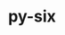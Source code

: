 ---
title: "py-six"
layout: cache
categories: [package, develop]
meta: {"versions": ["1.16.0"], "compilers": ["gcc@=11.1.0", "gcc@=11.3.0", "gcc@=7.3.1", "gcc@=7.5.0"], "oss": ["amzn2", "ubuntu18.04", "ubuntu20.04", "ubuntu22.04"], "platforms": ["linux"], "targets": ["ivybridge", "ppc64le", "x86_64", "x86_64_v3", "x86_64_v4"], "stacks": ["data-vis-sdk", "e4s", "e4s-power", "ml-linux-x86_64-cpu", "ml-linux-x86_64-cuda", "ml-linux-x86_64-rocm", "radiuss"], "num_specs": 129, "num_specs_by_stack": {"radiuss": 91, "e4s-power": 5, "data-vis-sdk": 6, "e4s": 4, "ml-linux-x86_64-cpu": 5, "ml-linux-x86_64-rocm": 5, "ml-linux-x86_64-cuda": 5}}
spec_details: [{"hash": "xs52jsibw7zlycbxjd22efg3gixm5ld5", "compiler": "gcc@=7.3.1", "versions": ["1.16.0"], "os": "amzn2", "platform": "linux", "target": "ivybridge", "variants": ["build_system=python_pip"], "stacks": [], "size": "-", "tarball": "https://binaries.spack.io/develop/build_cache/linux-amzn2-ivybridge/gcc-7.3.1/py-six-1.16.0/linux-amzn2-ivybridge-gcc-7.3.1-py-six-1.16.0-xs52jsibw7zlycbxjd22efg3gixm5ld5.spack"}, {"hash": "vrku4uyucb4cm6s5hanvfj4xqtehiexn", "compiler": "gcc@=7.3.1", "versions": ["1.16.0"], "os": "amzn2", "platform": "linux", "target": "ivybridge", "variants": ["build_system=python_pip"], "stacks": [], "size": "-", "tarball": "https://binaries.spack.io/develop/build_cache/linux-amzn2-ivybridge/gcc-7.3.1/py-six-1.16.0/linux-amzn2-ivybridge-gcc-7.3.1-py-six-1.16.0-vrku4uyucb4cm6s5hanvfj4xqtehiexn.spack"}, {"hash": "4yf3ir6w7fqbzixi2u4ps2xpc63apcuq", "compiler": "gcc@=7.3.1", "versions": ["1.16.0"], "os": "amzn2", "platform": "linux", "target": "ivybridge", "variants": ["build_system=python_pip"], "stacks": [], "size": "-", "tarball": "https://binaries.spack.io/develop/build_cache/linux-amzn2-ivybridge/gcc-7.3.1/py-six-1.16.0/linux-amzn2-ivybridge-gcc-7.3.1-py-six-1.16.0-4yf3ir6w7fqbzixi2u4ps2xpc63apcuq.spack"}, {"hash": "ofxpyjjndbw4g5seeslaipncf4wbmc7m", "compiler": "gcc@=7.3.1", "versions": ["1.16.0"], "os": "amzn2", "platform": "linux", "target": "ivybridge", "variants": ["build_system=python_pip"], "stacks": [], "size": "-", "tarball": "https://binaries.spack.io/develop/build_cache/linux-amzn2-ivybridge/gcc-7.3.1/py-six-1.16.0/linux-amzn2-ivybridge-gcc-7.3.1-py-six-1.16.0-ofxpyjjndbw4g5seeslaipncf4wbmc7m.spack"}, {"hash": "mjgwmcyjhe6fqszqtbuayuocmauy4hpg", "compiler": "gcc@=7.3.1", "versions": ["1.16.0"], "os": "amzn2", "platform": "linux", "target": "ivybridge", "variants": ["build_system=python_pip"], "stacks": [], "size": "-", "tarball": "https://binaries.spack.io/develop/build_cache/linux-amzn2-ivybridge/gcc-7.3.1/py-six-1.16.0/linux-amzn2-ivybridge-gcc-7.3.1-py-six-1.16.0-mjgwmcyjhe6fqszqtbuayuocmauy4hpg.spack"}, {"hash": "b7yu6bjhxqmsdavori5alad7y7u7zdnf", "compiler": "gcc@=7.3.1", "versions": ["1.16.0"], "os": "amzn2", "platform": "linux", "target": "ivybridge", "variants": ["build_system=python_pip"], "stacks": [], "size": "-", "tarball": "https://binaries.spack.io/develop/build_cache/linux-amzn2-ivybridge/gcc-7.3.1/py-six-1.16.0/linux-amzn2-ivybridge-gcc-7.3.1-py-six-1.16.0-b7yu6bjhxqmsdavori5alad7y7u7zdnf.spack"}, {"hash": "f23yqjznf5z4h5ll5b3bnowmljnmt5po", "compiler": "gcc@=7.3.1", "versions": ["1.16.0"], "os": "amzn2", "platform": "linux", "target": "ivybridge", "variants": ["build_system=python_pip"], "stacks": [], "size": "-", "tarball": "https://binaries.spack.io/develop/build_cache/linux-amzn2-ivybridge/gcc-7.3.1/py-six-1.16.0/linux-amzn2-ivybridge-gcc-7.3.1-py-six-1.16.0-f23yqjznf5z4h5ll5b3bnowmljnmt5po.spack"}, {"hash": "edpio6qijunwoe6mrsmtlnagjd3jug64", "compiler": "gcc@=7.3.1", "versions": ["1.16.0"], "os": "amzn2", "platform": "linux", "target": "x86_64_v3", "variants": ["build_system=python_pip"], "stacks": [], "size": "-", "tarball": "https://binaries.spack.io/develop/build_cache/linux-amzn2-x86_64_v3/gcc-7.3.1/py-six-1.16.0/linux-amzn2-x86_64_v3-gcc-7.3.1-py-six-1.16.0-edpio6qijunwoe6mrsmtlnagjd3jug64.spack"}, {"hash": "anszjyrbequhvqflra6xefclx5vxa4qw", "compiler": "gcc@=7.3.1", "versions": ["1.16.0"], "os": "amzn2", "platform": "linux", "target": "x86_64_v3", "variants": [], "stacks": [], "size": "-", "tarball": "https://binaries.spack.io/develop/build_cache/linux-amzn2-x86_64_v3/gcc-7.3.1/py-six-1.16.0/linux-amzn2-x86_64_v3-gcc-7.3.1-py-six-1.16.0-anszjyrbequhvqflra6xefclx5vxa4qw.spack"}, {"hash": "2lhncwqgzbc2yzugruedpxjy6esskldx", "compiler": "gcc@=7.3.1", "versions": ["1.16.0"], "os": "amzn2", "platform": "linux", "target": "x86_64_v3", "variants": ["build_system=python_pip"], "stacks": [], "size": "-", "tarball": "https://binaries.spack.io/develop/build_cache/linux-amzn2-x86_64_v3/gcc-7.3.1/py-six-1.16.0/linux-amzn2-x86_64_v3-gcc-7.3.1-py-six-1.16.0-2lhncwqgzbc2yzugruedpxjy6esskldx.spack"}, {"hash": "jkf36bgspumvx7f4hp64yyvqt2kcf3v2", "compiler": "gcc@=7.3.1", "versions": ["1.16.0"], "os": "amzn2", "platform": "linux", "target": "x86_64_v3", "variants": [], "stacks": [], "size": "-", "tarball": "https://binaries.spack.io/develop/build_cache/linux-amzn2-x86_64_v3/gcc-7.3.1/py-six-1.16.0/linux-amzn2-x86_64_v3-gcc-7.3.1-py-six-1.16.0-jkf36bgspumvx7f4hp64yyvqt2kcf3v2.spack"}, {"hash": "e3bkvlzt3wq2rxlbinpniyzxfogng4px", "compiler": "gcc@=7.3.1", "versions": ["1.16.0"], "os": "amzn2", "platform": "linux", "target": "x86_64_v3", "variants": ["build_system=python_pip"], "stacks": [], "size": "-", "tarball": "https://binaries.spack.io/develop/build_cache/linux-amzn2-x86_64_v3/gcc-7.3.1/py-six-1.16.0/linux-amzn2-x86_64_v3-gcc-7.3.1-py-six-1.16.0-e3bkvlzt3wq2rxlbinpniyzxfogng4px.spack"}, {"hash": "yw4vukbo6bgnol54xa6bdt4avkfybg2v", "compiler": "gcc@=7.3.1", "versions": ["1.16.0"], "os": "amzn2", "platform": "linux", "target": "x86_64_v3", "variants": [], "stacks": [], "size": "-", "tarball": "https://binaries.spack.io/develop/build_cache/linux-amzn2-x86_64_v3/gcc-7.3.1/py-six-1.16.0/linux-amzn2-x86_64_v3-gcc-7.3.1-py-six-1.16.0-yw4vukbo6bgnol54xa6bdt4avkfybg2v.spack"}, {"hash": "4bxfkcosrt6u2lej62rpcabmzylzsspg", "compiler": "gcc@=7.3.1", "versions": ["1.16.0"], "os": "amzn2", "platform": "linux", "target": "x86_64_v3", "variants": ["build_system=python_pip"], "stacks": [], "size": "-", "tarball": "https://binaries.spack.io/develop/build_cache/linux-amzn2-x86_64_v3/gcc-7.3.1/py-six-1.16.0/linux-amzn2-x86_64_v3-gcc-7.3.1-py-six-1.16.0-4bxfkcosrt6u2lej62rpcabmzylzsspg.spack"}, {"hash": "op46jdon4yw2wfp5nfkjumhkwbk4dql3", "compiler": "gcc@=7.3.1", "versions": ["1.16.0"], "os": "amzn2", "platform": "linux", "target": "x86_64_v3", "variants": [], "stacks": [], "size": "-", "tarball": "https://binaries.spack.io/develop/build_cache/linux-amzn2-x86_64_v3/gcc-7.3.1/py-six-1.16.0/linux-amzn2-x86_64_v3-gcc-7.3.1-py-six-1.16.0-op46jdon4yw2wfp5nfkjumhkwbk4dql3.spack"}, {"hash": "oplanofa5qnodq4qd3kuqeptd5tuqoju", "compiler": "gcc@=7.3.1", "versions": ["1.16.0"], "os": "amzn2", "platform": "linux", "target": "x86_64_v3", "variants": ["build_system=python_pip"], "stacks": [], "size": "-", "tarball": "https://binaries.spack.io/develop/build_cache/linux-amzn2-x86_64_v3/gcc-7.3.1/py-six-1.16.0/linux-amzn2-x86_64_v3-gcc-7.3.1-py-six-1.16.0-oplanofa5qnodq4qd3kuqeptd5tuqoju.spack"}, {"hash": "apiq332csibwq2ruhvkidk74467wrqdz", "compiler": "gcc@=7.3.1", "versions": ["1.16.0"], "os": "amzn2", "platform": "linux", "target": "x86_64_v3", "variants": ["build_system=python_pip"], "stacks": [], "size": "-", "tarball": "https://binaries.spack.io/develop/build_cache/linux-amzn2-x86_64_v3/gcc-7.3.1/py-six-1.16.0/linux-amzn2-x86_64_v3-gcc-7.3.1-py-six-1.16.0-apiq332csibwq2ruhvkidk74467wrqdz.spack"}, {"hash": "omwk3klkent3fj2yyajf63ouyp43edrq", "compiler": "gcc@=7.3.1", "versions": ["1.16.0"], "os": "amzn2", "platform": "linux", "target": "x86_64_v4", "variants": [], "stacks": [], "size": "-", "tarball": "https://binaries.spack.io/develop/build_cache/linux-amzn2-x86_64_v4/gcc-7.3.1/py-six-1.16.0/linux-amzn2-x86_64_v4-gcc-7.3.1-py-six-1.16.0-omwk3klkent3fj2yyajf63ouyp43edrq.spack"}, {"hash": "bkpg2l7b6wvqqfhztwsgjnpl2otqe3nn", "compiler": "gcc@=7.5.0", "versions": ["1.16.0"], "os": "ubuntu18.04", "platform": "linux", "target": "x86_64", "variants": [], "stacks": ["radiuss"], "size": "-", "tarball": "https://binaries.spack.io/develop/build_cache/linux-ubuntu18.04-x86_64/gcc-7.5.0/py-six-1.16.0/linux-ubuntu18.04-x86_64-gcc-7.5.0-py-six-1.16.0-bkpg2l7b6wvqqfhztwsgjnpl2otqe3nn.spack"}, {"hash": "djasns65kc5vra47slfhcdm4lqem7mof", "compiler": "gcc@=7.5.0", "versions": ["1.16.0"], "os": "ubuntu18.04", "platform": "linux", "target": "x86_64", "variants": [], "stacks": ["radiuss"], "size": "-", "tarball": "https://binaries.spack.io/develop/build_cache/linux-ubuntu18.04-x86_64/gcc-7.5.0/py-six-1.16.0/linux-ubuntu18.04-x86_64-gcc-7.5.0-py-six-1.16.0-djasns65kc5vra47slfhcdm4lqem7mof.spack"}, {"hash": "srtsehoyqp3okvpv64ooiqu2ypknfnj7", "compiler": "gcc@=7.5.0", "versions": ["1.16.0"], "os": "ubuntu18.04", "platform": "linux", "target": "x86_64", "variants": ["build_system=python_pip"], "stacks": ["radiuss"], "size": "-", "tarball": "https://binaries.spack.io/develop/build_cache/linux-ubuntu18.04-x86_64/gcc-7.5.0/py-six-1.16.0/linux-ubuntu18.04-x86_64-gcc-7.5.0-py-six-1.16.0-srtsehoyqp3okvpv64ooiqu2ypknfnj7.spack"}, {"hash": "xodh3mv32bcct3amkxndveracvcqy3om", "compiler": "gcc@=7.5.0", "versions": ["1.16.0"], "os": "ubuntu18.04", "platform": "linux", "target": "x86_64", "variants": [], "stacks": ["radiuss"], "size": "-", "tarball": "https://binaries.spack.io/develop/build_cache/linux-ubuntu18.04-x86_64/gcc-7.5.0/py-six-1.16.0/linux-ubuntu18.04-x86_64-gcc-7.5.0-py-six-1.16.0-xodh3mv32bcct3amkxndveracvcqy3om.spack"}, {"hash": "urlmtrr6jtqronr4e7rccjlljcsu76v3", "compiler": "gcc@=7.5.0", "versions": ["1.16.0"], "os": "ubuntu18.04", "platform": "linux", "target": "x86_64", "variants": [], "stacks": ["radiuss"], "size": "-", "tarball": "https://binaries.spack.io/develop/build_cache/linux-ubuntu18.04-x86_64/gcc-7.5.0/py-six-1.16.0/linux-ubuntu18.04-x86_64-gcc-7.5.0-py-six-1.16.0-urlmtrr6jtqronr4e7rccjlljcsu76v3.spack"}, {"hash": "i3jwfpesm63lvdy35unl5c6wxzwhlcld", "compiler": "gcc@=7.5.0", "versions": ["1.16.0"], "os": "ubuntu18.04", "platform": "linux", "target": "x86_64", "variants": [], "stacks": ["radiuss"], "size": "-", "tarball": "https://binaries.spack.io/develop/build_cache/linux-ubuntu18.04-x86_64/gcc-7.5.0/py-six-1.16.0/linux-ubuntu18.04-x86_64-gcc-7.5.0-py-six-1.16.0-i3jwfpesm63lvdy35unl5c6wxzwhlcld.spack"}, {"hash": "7vnnpropceuin4dn6zkgq7vf4gvmlslf", "compiler": "gcc@=7.5.0", "versions": ["1.16.0"], "os": "ubuntu18.04", "platform": "linux", "target": "x86_64", "variants": [], "stacks": ["radiuss"], "size": "-", "tarball": "https://binaries.spack.io/develop/build_cache/linux-ubuntu18.04-x86_64/gcc-7.5.0/py-six-1.16.0/linux-ubuntu18.04-x86_64-gcc-7.5.0-py-six-1.16.0-7vnnpropceuin4dn6zkgq7vf4gvmlslf.spack"}, {"hash": "ei76bde3e3huprlxknwizl5q5kgkkrxu", "compiler": "gcc@=7.5.0", "versions": ["1.16.0"], "os": "ubuntu18.04", "platform": "linux", "target": "x86_64", "variants": [], "stacks": ["radiuss"], "size": "-", "tarball": "https://binaries.spack.io/develop/build_cache/linux-ubuntu18.04-x86_64/gcc-7.5.0/py-six-1.16.0/linux-ubuntu18.04-x86_64-gcc-7.5.0-py-six-1.16.0-ei76bde3e3huprlxknwizl5q5kgkkrxu.spack"}, {"hash": "yvwesuwj22zs4cszl27jm6d63jtmdqig", "compiler": "gcc@=7.5.0", "versions": ["1.16.0"], "os": "ubuntu18.04", "platform": "linux", "target": "x86_64", "variants": [], "stacks": ["radiuss"], "size": "-", "tarball": "https://binaries.spack.io/develop/build_cache/linux-ubuntu18.04-x86_64/gcc-7.5.0/py-six-1.16.0/linux-ubuntu18.04-x86_64-gcc-7.5.0-py-six-1.16.0-yvwesuwj22zs4cszl27jm6d63jtmdqig.spack"}, {"hash": "vaufm6ecyhp7amnasy6i7jknrixbkvub", "compiler": "gcc@=7.5.0", "versions": ["1.16.0"], "os": "ubuntu18.04", "platform": "linux", "target": "x86_64", "variants": [], "stacks": ["radiuss"], "size": "-", "tarball": "https://binaries.spack.io/develop/build_cache/linux-ubuntu18.04-x86_64/gcc-7.5.0/py-six-1.16.0/linux-ubuntu18.04-x86_64-gcc-7.5.0-py-six-1.16.0-vaufm6ecyhp7amnasy6i7jknrixbkvub.spack"}, {"hash": "e6l2rxwkq5qo7kblg2j5a24h4mxc2yu6", "compiler": "gcc@=7.5.0", "versions": ["1.16.0"], "os": "ubuntu18.04", "platform": "linux", "target": "x86_64", "variants": [], "stacks": ["radiuss"], "size": "-", "tarball": "https://binaries.spack.io/develop/build_cache/linux-ubuntu18.04-x86_64/gcc-7.5.0/py-six-1.16.0/linux-ubuntu18.04-x86_64-gcc-7.5.0-py-six-1.16.0-e6l2rxwkq5qo7kblg2j5a24h4mxc2yu6.spack"}, {"hash": "oe3za67x467awnv3i6zk5rvyej3yid5v", "compiler": "gcc@=7.5.0", "versions": ["1.16.0"], "os": "ubuntu18.04", "platform": "linux", "target": "x86_64", "variants": [], "stacks": ["radiuss"], "size": "-", "tarball": "https://binaries.spack.io/develop/build_cache/linux-ubuntu18.04-x86_64/gcc-7.5.0/py-six-1.16.0/linux-ubuntu18.04-x86_64-gcc-7.5.0-py-six-1.16.0-oe3za67x467awnv3i6zk5rvyej3yid5v.spack"}, {"hash": "zh4rn2gfmxk5xk5ljzwmaosp436i2vph", "compiler": "gcc@=7.5.0", "versions": ["1.16.0"], "os": "ubuntu18.04", "platform": "linux", "target": "x86_64", "variants": ["build_system=python_pip"], "stacks": ["radiuss"], "size": "-", "tarball": "https://binaries.spack.io/develop/build_cache/linux-ubuntu18.04-x86_64/gcc-7.5.0/py-six-1.16.0/linux-ubuntu18.04-x86_64-gcc-7.5.0-py-six-1.16.0-zh4rn2gfmxk5xk5ljzwmaosp436i2vph.spack"}, {"hash": "xnrhr4dqs5jstnne6xuxedz3yhbvhcjh", "compiler": "gcc@=7.5.0", "versions": ["1.16.0"], "os": "ubuntu18.04", "platform": "linux", "target": "x86_64", "variants": [], "stacks": ["radiuss"], "size": "-", "tarball": "https://binaries.spack.io/develop/build_cache/linux-ubuntu18.04-x86_64/gcc-7.5.0/py-six-1.16.0/linux-ubuntu18.04-x86_64-gcc-7.5.0-py-six-1.16.0-xnrhr4dqs5jstnne6xuxedz3yhbvhcjh.spack"}, {"hash": "jrwjpf3up56i7kd4yohnduk2gyvygfn5", "compiler": "gcc@=7.5.0", "versions": ["1.16.0"], "os": "ubuntu18.04", "platform": "linux", "target": "x86_64", "variants": [], "stacks": ["radiuss"], "size": "-", "tarball": "https://binaries.spack.io/develop/build_cache/linux-ubuntu18.04-x86_64/gcc-7.5.0/py-six-1.16.0/linux-ubuntu18.04-x86_64-gcc-7.5.0-py-six-1.16.0-jrwjpf3up56i7kd4yohnduk2gyvygfn5.spack"}, {"hash": "cr27qggb5geaztmmnzihdfjiq5qv3hw7", "compiler": "gcc@=7.5.0", "versions": ["1.16.0"], "os": "ubuntu18.04", "platform": "linux", "target": "x86_64", "variants": [], "stacks": ["radiuss"], "size": "-", "tarball": "https://binaries.spack.io/develop/build_cache/linux-ubuntu18.04-x86_64/gcc-7.5.0/py-six-1.16.0/linux-ubuntu18.04-x86_64-gcc-7.5.0-py-six-1.16.0-cr27qggb5geaztmmnzihdfjiq5qv3hw7.spack"}, {"hash": "4her46g4vdir7suu3hnygpy47ocemguv", "compiler": "gcc@=7.5.0", "versions": ["1.16.0"], "os": "ubuntu18.04", "platform": "linux", "target": "x86_64", "variants": [], "stacks": ["radiuss"], "size": "-", "tarball": "https://binaries.spack.io/develop/build_cache/linux-ubuntu18.04-x86_64/gcc-7.5.0/py-six-1.16.0/linux-ubuntu18.04-x86_64-gcc-7.5.0-py-six-1.16.0-4her46g4vdir7suu3hnygpy47ocemguv.spack"}, {"hash": "qptuznwisse3wbyst5zwppnoyefg7hnq", "compiler": "gcc@=7.5.0", "versions": ["1.16.0"], "os": "ubuntu18.04", "platform": "linux", "target": "x86_64", "variants": [], "stacks": ["radiuss"], "size": "-", "tarball": "https://binaries.spack.io/develop/build_cache/linux-ubuntu18.04-x86_64/gcc-7.5.0/py-six-1.16.0/linux-ubuntu18.04-x86_64-gcc-7.5.0-py-six-1.16.0-qptuznwisse3wbyst5zwppnoyefg7hnq.spack"}, {"hash": "sm663rzude3f5gpkhkgcugnrh4y46f4g", "compiler": "gcc@=7.5.0", "versions": ["1.16.0"], "os": "ubuntu18.04", "platform": "linux", "target": "x86_64", "variants": [], "stacks": ["radiuss"], "size": "-", "tarball": "https://binaries.spack.io/develop/build_cache/linux-ubuntu18.04-x86_64/gcc-7.5.0/py-six-1.16.0/linux-ubuntu18.04-x86_64-gcc-7.5.0-py-six-1.16.0-sm663rzude3f5gpkhkgcugnrh4y46f4g.spack"}, {"hash": "3pknkewqlq355wui2njxj65sfxyncu2s", "compiler": "gcc@=7.5.0", "versions": ["1.16.0"], "os": "ubuntu18.04", "platform": "linux", "target": "x86_64", "variants": [], "stacks": ["radiuss"], "size": "-", "tarball": "https://binaries.spack.io/develop/build_cache/linux-ubuntu18.04-x86_64/gcc-7.5.0/py-six-1.16.0/linux-ubuntu18.04-x86_64-gcc-7.5.0-py-six-1.16.0-3pknkewqlq355wui2njxj65sfxyncu2s.spack"}, {"hash": "z46idr3ru6nzw3cagupbybwrdfmin4bm", "compiler": "gcc@=7.5.0", "versions": ["1.16.0"], "os": "ubuntu18.04", "platform": "linux", "target": "x86_64", "variants": [], "stacks": ["radiuss"], "size": "-", "tarball": "https://binaries.spack.io/develop/build_cache/linux-ubuntu18.04-x86_64/gcc-7.5.0/py-six-1.16.0/linux-ubuntu18.04-x86_64-gcc-7.5.0-py-six-1.16.0-z46idr3ru6nzw3cagupbybwrdfmin4bm.spack"}, {"hash": "gw5xmgh57nmpk2gtrhts6vs3qzeog2xp", "compiler": "gcc@=7.5.0", "versions": ["1.16.0"], "os": "ubuntu18.04", "platform": "linux", "target": "x86_64", "variants": [], "stacks": ["radiuss"], "size": "-", "tarball": "https://binaries.spack.io/develop/build_cache/linux-ubuntu18.04-x86_64/gcc-7.5.0/py-six-1.16.0/linux-ubuntu18.04-x86_64-gcc-7.5.0-py-six-1.16.0-gw5xmgh57nmpk2gtrhts6vs3qzeog2xp.spack"}, {"hash": "hafab5flv55k3xatvjmqxg2wbqg2li4j", "compiler": "gcc@=7.5.0", "versions": ["1.16.0"], "os": "ubuntu18.04", "platform": "linux", "target": "x86_64", "variants": [], "stacks": ["radiuss"], "size": "-", "tarball": "https://binaries.spack.io/develop/build_cache/linux-ubuntu18.04-x86_64/gcc-7.5.0/py-six-1.16.0/linux-ubuntu18.04-x86_64-gcc-7.5.0-py-six-1.16.0-hafab5flv55k3xatvjmqxg2wbqg2li4j.spack"}, {"hash": "7njmj3tryu6ujzawspwal5uzjb3vdus2", "compiler": "gcc@=7.5.0", "versions": ["1.16.0"], "os": "ubuntu18.04", "platform": "linux", "target": "x86_64", "variants": [], "stacks": ["radiuss"], "size": "-", "tarball": "https://binaries.spack.io/develop/build_cache/linux-ubuntu18.04-x86_64/gcc-7.5.0/py-six-1.16.0/linux-ubuntu18.04-x86_64-gcc-7.5.0-py-six-1.16.0-7njmj3tryu6ujzawspwal5uzjb3vdus2.spack"}, {"hash": "frzic5jpynwmbq2tkyjryxdzsfrmrpvs", "compiler": "gcc@=7.5.0", "versions": ["1.16.0"], "os": "ubuntu18.04", "platform": "linux", "target": "x86_64", "variants": [], "stacks": ["radiuss"], "size": "-", "tarball": "https://binaries.spack.io/develop/build_cache/linux-ubuntu18.04-x86_64/gcc-7.5.0/py-six-1.16.0/linux-ubuntu18.04-x86_64-gcc-7.5.0-py-six-1.16.0-frzic5jpynwmbq2tkyjryxdzsfrmrpvs.spack"}, {"hash": "6a7fmtl43sqq4jt2mpt4zbvpzc6aq5xm", "compiler": "gcc@=7.5.0", "versions": ["1.16.0"], "os": "ubuntu18.04", "platform": "linux", "target": "x86_64", "variants": [], "stacks": ["radiuss"], "size": "-", "tarball": "https://binaries.spack.io/develop/build_cache/linux-ubuntu18.04-x86_64/gcc-7.5.0/py-six-1.16.0/linux-ubuntu18.04-x86_64-gcc-7.5.0-py-six-1.16.0-6a7fmtl43sqq4jt2mpt4zbvpzc6aq5xm.spack"}, {"hash": "mcyjuhjbgxzz57ljlc3nae2t6onfyty4", "compiler": "gcc@=7.5.0", "versions": ["1.16.0"], "os": "ubuntu18.04", "platform": "linux", "target": "x86_64", "variants": [], "stacks": ["radiuss"], "size": "-", "tarball": "https://binaries.spack.io/develop/build_cache/linux-ubuntu18.04-x86_64/gcc-7.5.0/py-six-1.16.0/linux-ubuntu18.04-x86_64-gcc-7.5.0-py-six-1.16.0-mcyjuhjbgxzz57ljlc3nae2t6onfyty4.spack"}, {"hash": "raomcx2wvssewnk4zck3jmb4nrgrtzhx", "compiler": "gcc@=7.5.0", "versions": ["1.16.0"], "os": "ubuntu18.04", "platform": "linux", "target": "x86_64", "variants": [], "stacks": ["radiuss"], "size": "-", "tarball": "https://binaries.spack.io/develop/build_cache/linux-ubuntu18.04-x86_64/gcc-7.5.0/py-six-1.16.0/linux-ubuntu18.04-x86_64-gcc-7.5.0-py-six-1.16.0-raomcx2wvssewnk4zck3jmb4nrgrtzhx.spack"}, {"hash": "rdetb4krvecp75qrvzuepv52pdimpvi5", "compiler": "gcc@=7.5.0", "versions": ["1.16.0"], "os": "ubuntu18.04", "platform": "linux", "target": "x86_64", "variants": [], "stacks": ["radiuss"], "size": "-", "tarball": "https://binaries.spack.io/develop/build_cache/linux-ubuntu18.04-x86_64/gcc-7.5.0/py-six-1.16.0/linux-ubuntu18.04-x86_64-gcc-7.5.0-py-six-1.16.0-rdetb4krvecp75qrvzuepv52pdimpvi5.spack"}, {"hash": "647yc7koz2mqzfb3mtpatogwy6rw22jy", "compiler": "gcc@=7.5.0", "versions": ["1.16.0"], "os": "ubuntu18.04", "platform": "linux", "target": "x86_64", "variants": [], "stacks": ["radiuss"], "size": "-", "tarball": "https://binaries.spack.io/develop/build_cache/linux-ubuntu18.04-x86_64/gcc-7.5.0/py-six-1.16.0/linux-ubuntu18.04-x86_64-gcc-7.5.0-py-six-1.16.0-647yc7koz2mqzfb3mtpatogwy6rw22jy.spack"}, {"hash": "jjt4tawdy2la6qwqk2e3jkvlfphpwsfe", "compiler": "gcc@=7.5.0", "versions": ["1.16.0"], "os": "ubuntu18.04", "platform": "linux", "target": "x86_64", "variants": [], "stacks": ["radiuss"], "size": "-", "tarball": "https://binaries.spack.io/develop/build_cache/linux-ubuntu18.04-x86_64/gcc-7.5.0/py-six-1.16.0/linux-ubuntu18.04-x86_64-gcc-7.5.0-py-six-1.16.0-jjt4tawdy2la6qwqk2e3jkvlfphpwsfe.spack"}, {"hash": "opfc7p3vsgvcywi7hgmkrneaqvjkvarc", "compiler": "gcc@=7.5.0", "versions": ["1.16.0"], "os": "ubuntu18.04", "platform": "linux", "target": "x86_64", "variants": ["build_system=python_pip"], "stacks": ["radiuss"], "size": "-", "tarball": "https://binaries.spack.io/develop/build_cache/linux-ubuntu18.04-x86_64/gcc-7.5.0/py-six-1.16.0/linux-ubuntu18.04-x86_64-gcc-7.5.0-py-six-1.16.0-opfc7p3vsgvcywi7hgmkrneaqvjkvarc.spack"}, {"hash": "qzqpncje6vpqhr6vfxdkywcugcryloo6", "compiler": "gcc@=7.5.0", "versions": ["1.16.0"], "os": "ubuntu18.04", "platform": "linux", "target": "x86_64", "variants": [], "stacks": ["radiuss"], "size": "-", "tarball": "https://binaries.spack.io/develop/build_cache/linux-ubuntu18.04-x86_64/gcc-7.5.0/py-six-1.16.0/linux-ubuntu18.04-x86_64-gcc-7.5.0-py-six-1.16.0-qzqpncje6vpqhr6vfxdkywcugcryloo6.spack"}, {"hash": "bx76mmlrez3eycspgcsc4ouqvk6bnjvh", "compiler": "gcc@=7.5.0", "versions": ["1.16.0"], "os": "ubuntu18.04", "platform": "linux", "target": "x86_64", "variants": ["build_system=python_pip"], "stacks": ["radiuss"], "size": "-", "tarball": "https://binaries.spack.io/develop/build_cache/linux-ubuntu18.04-x86_64/gcc-7.5.0/py-six-1.16.0/linux-ubuntu18.04-x86_64-gcc-7.5.0-py-six-1.16.0-bx76mmlrez3eycspgcsc4ouqvk6bnjvh.spack"}, {"hash": "mkla5i33r7yr7w4s7errdudq74xpuhvx", "compiler": "gcc@=7.5.0", "versions": ["1.16.0"], "os": "ubuntu18.04", "platform": "linux", "target": "x86_64", "variants": [], "stacks": ["radiuss"], "size": "-", "tarball": "https://binaries.spack.io/develop/build_cache/linux-ubuntu18.04-x86_64/gcc-7.5.0/py-six-1.16.0/linux-ubuntu18.04-x86_64-gcc-7.5.0-py-six-1.16.0-mkla5i33r7yr7w4s7errdudq74xpuhvx.spack"}, {"hash": "wmrpx5vstdgia7zjyxuvm2y4iewyotak", "compiler": "gcc@=7.5.0", "versions": ["1.16.0"], "os": "ubuntu18.04", "platform": "linux", "target": "x86_64", "variants": ["build_system=python_pip"], "stacks": ["radiuss"], "size": "-", "tarball": "https://binaries.spack.io/develop/build_cache/linux-ubuntu18.04-x86_64/gcc-7.5.0/py-six-1.16.0/linux-ubuntu18.04-x86_64-gcc-7.5.0-py-six-1.16.0-wmrpx5vstdgia7zjyxuvm2y4iewyotak.spack"}, {"hash": "6yhqvkdns4covtj3g46zfkwns5uockld", "compiler": "gcc@=7.5.0", "versions": ["1.16.0"], "os": "ubuntu18.04", "platform": "linux", "target": "x86_64", "variants": [], "stacks": ["radiuss"], "size": "-", "tarball": "https://binaries.spack.io/develop/build_cache/linux-ubuntu18.04-x86_64/gcc-7.5.0/py-six-1.16.0/linux-ubuntu18.04-x86_64-gcc-7.5.0-py-six-1.16.0-6yhqvkdns4covtj3g46zfkwns5uockld.spack"}, {"hash": "jic5m3tybk42i543zc66msfuxmjjemi6", "compiler": "gcc@=7.5.0", "versions": ["1.16.0"], "os": "ubuntu18.04", "platform": "linux", "target": "x86_64", "variants": ["build_system=python_pip"], "stacks": ["radiuss"], "size": "-", "tarball": "https://binaries.spack.io/develop/build_cache/linux-ubuntu18.04-x86_64/gcc-7.5.0/py-six-1.16.0/linux-ubuntu18.04-x86_64-gcc-7.5.0-py-six-1.16.0-jic5m3tybk42i543zc66msfuxmjjemi6.spack"}, {"hash": "v3xdf33m5ftm237n53xpl77wdwtmpqnb", "compiler": "gcc@=7.5.0", "versions": ["1.16.0"], "os": "ubuntu18.04", "platform": "linux", "target": "x86_64", "variants": [], "stacks": ["radiuss"], "size": "-", "tarball": "https://binaries.spack.io/develop/build_cache/linux-ubuntu18.04-x86_64/gcc-7.5.0/py-six-1.16.0/linux-ubuntu18.04-x86_64-gcc-7.5.0-py-six-1.16.0-v3xdf33m5ftm237n53xpl77wdwtmpqnb.spack"}, {"hash": "t6rbwgfrmjuzmmslmzcmthalrs4uysuc", "compiler": "gcc@=7.5.0", "versions": ["1.16.0"], "os": "ubuntu18.04", "platform": "linux", "target": "x86_64", "variants": ["build_system=python_pip"], "stacks": ["radiuss"], "size": "-", "tarball": "https://binaries.spack.io/develop/build_cache/linux-ubuntu18.04-x86_64/gcc-7.5.0/py-six-1.16.0/linux-ubuntu18.04-x86_64-gcc-7.5.0-py-six-1.16.0-t6rbwgfrmjuzmmslmzcmthalrs4uysuc.spack"}, {"hash": "cfetheifg5trhotdcdj764ticmgy5ril", "compiler": "gcc@=7.5.0", "versions": ["1.16.0"], "os": "ubuntu18.04", "platform": "linux", "target": "x86_64", "variants": [], "stacks": ["radiuss"], "size": "-", "tarball": "https://binaries.spack.io/develop/build_cache/linux-ubuntu18.04-x86_64/gcc-7.5.0/py-six-1.16.0/linux-ubuntu18.04-x86_64-gcc-7.5.0-py-six-1.16.0-cfetheifg5trhotdcdj764ticmgy5ril.spack"}, {"hash": "2sy2xwyigv3eo53ru4srcm3ztsod5zw4", "compiler": "gcc@=7.5.0", "versions": ["1.16.0"], "os": "ubuntu18.04", "platform": "linux", "target": "x86_64", "variants": [], "stacks": ["radiuss"], "size": "-", "tarball": "https://binaries.spack.io/develop/build_cache/linux-ubuntu18.04-x86_64/gcc-7.5.0/py-six-1.16.0/linux-ubuntu18.04-x86_64-gcc-7.5.0-py-six-1.16.0-2sy2xwyigv3eo53ru4srcm3ztsod5zw4.spack"}, {"hash": "ampbvehx3gvtipqlax7iu4k4ifryvx4s", "compiler": "gcc@=7.5.0", "versions": ["1.16.0"], "os": "ubuntu18.04", "platform": "linux", "target": "x86_64", "variants": [], "stacks": ["radiuss"], "size": "-", "tarball": "https://binaries.spack.io/develop/build_cache/linux-ubuntu18.04-x86_64/gcc-7.5.0/py-six-1.16.0/linux-ubuntu18.04-x86_64-gcc-7.5.0-py-six-1.16.0-ampbvehx3gvtipqlax7iu4k4ifryvx4s.spack"}, {"hash": "fgiho3svridn5kuppapijglkdcwmsmbo", "compiler": "gcc@=7.5.0", "versions": ["1.16.0"], "os": "ubuntu18.04", "platform": "linux", "target": "x86_64", "variants": [], "stacks": ["radiuss"], "size": "-", "tarball": "https://binaries.spack.io/develop/build_cache/linux-ubuntu18.04-x86_64/gcc-7.5.0/py-six-1.16.0/linux-ubuntu18.04-x86_64-gcc-7.5.0-py-six-1.16.0-fgiho3svridn5kuppapijglkdcwmsmbo.spack"}, {"hash": "u22k7for7zu6rh332dnqtd4fp2jqehze", "compiler": "gcc@=7.5.0", "versions": ["1.16.0"], "os": "ubuntu18.04", "platform": "linux", "target": "x86_64", "variants": ["build_system=python_pip"], "stacks": ["radiuss"], "size": "-", "tarball": "https://binaries.spack.io/develop/build_cache/linux-ubuntu18.04-x86_64/gcc-7.5.0/py-six-1.16.0/linux-ubuntu18.04-x86_64-gcc-7.5.0-py-six-1.16.0-u22k7for7zu6rh332dnqtd4fp2jqehze.spack"}, {"hash": "wnziudyhzrbpfo7m7sipykagp5st7ugb", "compiler": "gcc@=7.5.0", "versions": ["1.16.0"], "os": "ubuntu18.04", "platform": "linux", "target": "x86_64", "variants": [], "stacks": ["radiuss"], "size": "-", "tarball": "https://binaries.spack.io/develop/build_cache/linux-ubuntu18.04-x86_64/gcc-7.5.0/py-six-1.16.0/linux-ubuntu18.04-x86_64-gcc-7.5.0-py-six-1.16.0-wnziudyhzrbpfo7m7sipykagp5st7ugb.spack"}, {"hash": "5detnhskpowokxpofpckokfoc23lm6hg", "compiler": "gcc@=7.5.0", "versions": ["1.16.0"], "os": "ubuntu18.04", "platform": "linux", "target": "x86_64", "variants": [], "stacks": ["radiuss"], "size": "-", "tarball": "https://binaries.spack.io/develop/build_cache/linux-ubuntu18.04-x86_64/gcc-7.5.0/py-six-1.16.0/linux-ubuntu18.04-x86_64-gcc-7.5.0-py-six-1.16.0-5detnhskpowokxpofpckokfoc23lm6hg.spack"}, {"hash": "4xtbv53jjbgoxipzcqjyguuyd3m24in2", "compiler": "gcc@=7.5.0", "versions": ["1.16.0"], "os": "ubuntu18.04", "platform": "linux", "target": "x86_64", "variants": [], "stacks": ["radiuss"], "size": "-", "tarball": "https://binaries.spack.io/develop/build_cache/linux-ubuntu18.04-x86_64/gcc-7.5.0/py-six-1.16.0/linux-ubuntu18.04-x86_64-gcc-7.5.0-py-six-1.16.0-4xtbv53jjbgoxipzcqjyguuyd3m24in2.spack"}, {"hash": "b7z62mao6mea6yhpkhoigkcwaul4fbe7", "compiler": "gcc@=7.5.0", "versions": ["1.16.0"], "os": "ubuntu18.04", "platform": "linux", "target": "x86_64", "variants": ["build_system=python_pip"], "stacks": ["radiuss"], "size": "-", "tarball": "https://binaries.spack.io/develop/build_cache/linux-ubuntu18.04-x86_64/gcc-7.5.0/py-six-1.16.0/linux-ubuntu18.04-x86_64-gcc-7.5.0-py-six-1.16.0-b7z62mao6mea6yhpkhoigkcwaul4fbe7.spack"}, {"hash": "etv3yhbyaav5jlpq6idxvmwywqvbq7zc", "compiler": "gcc@=7.5.0", "versions": ["1.16.0"], "os": "ubuntu18.04", "platform": "linux", "target": "x86_64", "variants": [], "stacks": ["radiuss"], "size": "-", "tarball": "https://binaries.spack.io/develop/build_cache/linux-ubuntu18.04-x86_64/gcc-7.5.0/py-six-1.16.0/linux-ubuntu18.04-x86_64-gcc-7.5.0-py-six-1.16.0-etv3yhbyaav5jlpq6idxvmwywqvbq7zc.spack"}, {"hash": "m5crug7sv35drfju6owoj7ywuxd6nlfa", "compiler": "gcc@=7.5.0", "versions": ["1.16.0"], "os": "ubuntu18.04", "platform": "linux", "target": "x86_64", "variants": [], "stacks": ["radiuss"], "size": "-", "tarball": "https://binaries.spack.io/develop/build_cache/linux-ubuntu18.04-x86_64/gcc-7.5.0/py-six-1.16.0/linux-ubuntu18.04-x86_64-gcc-7.5.0-py-six-1.16.0-m5crug7sv35drfju6owoj7ywuxd6nlfa.spack"}, {"hash": "mbkserf5cdylgdla5vvsssdbduqcm7ko", "compiler": "gcc@=7.5.0", "versions": ["1.16.0"], "os": "ubuntu18.04", "platform": "linux", "target": "x86_64", "variants": [], "stacks": ["radiuss"], "size": "-", "tarball": "https://binaries.spack.io/develop/build_cache/linux-ubuntu18.04-x86_64/gcc-7.5.0/py-six-1.16.0/linux-ubuntu18.04-x86_64-gcc-7.5.0-py-six-1.16.0-mbkserf5cdylgdla5vvsssdbduqcm7ko.spack"}, {"hash": "ldiyq5j2hiocmjg37tt7vnmiund4lybz", "compiler": "gcc@=7.5.0", "versions": ["1.16.0"], "os": "ubuntu18.04", "platform": "linux", "target": "x86_64", "variants": [], "stacks": ["radiuss"], "size": "-", "tarball": "https://binaries.spack.io/develop/build_cache/linux-ubuntu18.04-x86_64/gcc-7.5.0/py-six-1.16.0/linux-ubuntu18.04-x86_64-gcc-7.5.0-py-six-1.16.0-ldiyq5j2hiocmjg37tt7vnmiund4lybz.spack"}, {"hash": "sav3mbqk5hwacnrllzmbg5zbuv35wva4", "compiler": "gcc@=7.5.0", "versions": ["1.16.0"], "os": "ubuntu18.04", "platform": "linux", "target": "x86_64", "variants": [], "stacks": ["radiuss"], "size": "-", "tarball": "https://binaries.spack.io/develop/build_cache/linux-ubuntu18.04-x86_64/gcc-7.5.0/py-six-1.16.0/linux-ubuntu18.04-x86_64-gcc-7.5.0-py-six-1.16.0-sav3mbqk5hwacnrllzmbg5zbuv35wva4.spack"}, {"hash": "o4pgq6tdpy4lg3r4xe4oyhm7mm3z2452", "compiler": "gcc@=7.5.0", "versions": ["1.16.0"], "os": "ubuntu18.04", "platform": "linux", "target": "x86_64", "variants": [], "stacks": ["radiuss"], "size": "-", "tarball": "https://binaries.spack.io/develop/build_cache/linux-ubuntu18.04-x86_64/gcc-7.5.0/py-six-1.16.0/linux-ubuntu18.04-x86_64-gcc-7.5.0-py-six-1.16.0-o4pgq6tdpy4lg3r4xe4oyhm7mm3z2452.spack"}, {"hash": "n344gcn2ik2sxkwga3s4h4byhqyb577z", "compiler": "gcc@=7.5.0", "versions": ["1.16.0"], "os": "ubuntu18.04", "platform": "linux", "target": "x86_64", "variants": [], "stacks": ["radiuss"], "size": "-", "tarball": "https://binaries.spack.io/develop/build_cache/linux-ubuntu18.04-x86_64/gcc-7.5.0/py-six-1.16.0/linux-ubuntu18.04-x86_64-gcc-7.5.0-py-six-1.16.0-n344gcn2ik2sxkwga3s4h4byhqyb577z.spack"}, {"hash": "yihdn4hxiadqlgfzpx5rjuptdz7np7wz", "compiler": "gcc@=7.5.0", "versions": ["1.16.0"], "os": "ubuntu18.04", "platform": "linux", "target": "x86_64", "variants": ["build_system=python_pip"], "stacks": ["radiuss"], "size": "-", "tarball": "https://binaries.spack.io/develop/build_cache/linux-ubuntu18.04-x86_64/gcc-7.5.0/py-six-1.16.0/linux-ubuntu18.04-x86_64-gcc-7.5.0-py-six-1.16.0-yihdn4hxiadqlgfzpx5rjuptdz7np7wz.spack"}, {"hash": "zgro6tuj6xp6wpfaypgdtijsudlinoyx", "compiler": "gcc@=7.5.0", "versions": ["1.16.0"], "os": "ubuntu18.04", "platform": "linux", "target": "x86_64", "variants": [], "stacks": ["radiuss"], "size": "-", "tarball": "https://binaries.spack.io/develop/build_cache/linux-ubuntu18.04-x86_64/gcc-7.5.0/py-six-1.16.0/linux-ubuntu18.04-x86_64-gcc-7.5.0-py-six-1.16.0-zgro6tuj6xp6wpfaypgdtijsudlinoyx.spack"}, {"hash": "letpjxkkip666bmqpbxd3m7oowo5g7wy", "compiler": "gcc@=7.5.0", "versions": ["1.16.0"], "os": "ubuntu18.04", "platform": "linux", "target": "x86_64", "variants": [], "stacks": ["radiuss"], "size": "-", "tarball": "https://binaries.spack.io/develop/build_cache/linux-ubuntu18.04-x86_64/gcc-7.5.0/py-six-1.16.0/linux-ubuntu18.04-x86_64-gcc-7.5.0-py-six-1.16.0-letpjxkkip666bmqpbxd3m7oowo5g7wy.spack"}, {"hash": "52tbghbnuonz2svq5wcjacnppr7fuzj4", "compiler": "gcc@=7.5.0", "versions": ["1.16.0"], "os": "ubuntu18.04", "platform": "linux", "target": "x86_64", "variants": [], "stacks": ["radiuss"], "size": "-", "tarball": "https://binaries.spack.io/develop/build_cache/linux-ubuntu18.04-x86_64/gcc-7.5.0/py-six-1.16.0/linux-ubuntu18.04-x86_64-gcc-7.5.0-py-six-1.16.0-52tbghbnuonz2svq5wcjacnppr7fuzj4.spack"}, {"hash": "r2bktvq2cl2tt6yl3r32iidpapdwvmhz", "compiler": "gcc@=7.5.0", "versions": ["1.16.0"], "os": "ubuntu18.04", "platform": "linux", "target": "x86_64", "variants": [], "stacks": ["radiuss"], "size": "-", "tarball": "https://binaries.spack.io/develop/build_cache/linux-ubuntu18.04-x86_64/gcc-7.5.0/py-six-1.16.0/linux-ubuntu18.04-x86_64-gcc-7.5.0-py-six-1.16.0-r2bktvq2cl2tt6yl3r32iidpapdwvmhz.spack"}, {"hash": "iwr6txrgjdiq4bgkabofarh6hrvjnjt4", "compiler": "gcc@=7.5.0", "versions": ["1.16.0"], "os": "ubuntu18.04", "platform": "linux", "target": "x86_64", "variants": [], "stacks": ["radiuss"], "size": "-", "tarball": "https://binaries.spack.io/develop/build_cache/linux-ubuntu18.04-x86_64/gcc-7.5.0/py-six-1.16.0/linux-ubuntu18.04-x86_64-gcc-7.5.0-py-six-1.16.0-iwr6txrgjdiq4bgkabofarh6hrvjnjt4.spack"}, {"hash": "s4cylqtk2h7qen4wy7s3e2dam5skat3t", "compiler": "gcc@=7.5.0", "versions": ["1.16.0"], "os": "ubuntu18.04", "platform": "linux", "target": "x86_64", "variants": [], "stacks": ["radiuss"], "size": "-", "tarball": "https://binaries.spack.io/develop/build_cache/linux-ubuntu18.04-x86_64/gcc-7.5.0/py-six-1.16.0/linux-ubuntu18.04-x86_64-gcc-7.5.0-py-six-1.16.0-s4cylqtk2h7qen4wy7s3e2dam5skat3t.spack"}, {"hash": "yncmegdde3efbgnj7edy5jtdoyzmidzw", "compiler": "gcc@=7.5.0", "versions": ["1.16.0"], "os": "ubuntu18.04", "platform": "linux", "target": "x86_64", "variants": [], "stacks": ["radiuss"], "size": "-", "tarball": "https://binaries.spack.io/develop/build_cache/linux-ubuntu18.04-x86_64/gcc-7.5.0/py-six-1.16.0/linux-ubuntu18.04-x86_64-gcc-7.5.0-py-six-1.16.0-yncmegdde3efbgnj7edy5jtdoyzmidzw.spack"}, {"hash": "hnnirpbzgn4aqogwb4pj2fpr72tiuj5q", "compiler": "gcc@=7.5.0", "versions": ["1.16.0"], "os": "ubuntu18.04", "platform": "linux", "target": "x86_64", "variants": [], "stacks": ["radiuss"], "size": "-", "tarball": "https://binaries.spack.io/develop/build_cache/linux-ubuntu18.04-x86_64/gcc-7.5.0/py-six-1.16.0/linux-ubuntu18.04-x86_64-gcc-7.5.0-py-six-1.16.0-hnnirpbzgn4aqogwb4pj2fpr72tiuj5q.spack"}, {"hash": "rhiuurocj2ereuy2fjclynwtlpeomd6g", "compiler": "gcc@=7.5.0", "versions": ["1.16.0"], "os": "ubuntu18.04", "platform": "linux", "target": "x86_64", "variants": [], "stacks": ["radiuss"], "size": "-", "tarball": "https://binaries.spack.io/develop/build_cache/linux-ubuntu18.04-x86_64/gcc-7.5.0/py-six-1.16.0/linux-ubuntu18.04-x86_64-gcc-7.5.0-py-six-1.16.0-rhiuurocj2ereuy2fjclynwtlpeomd6g.spack"}, {"hash": "aik5j3mmsfipqubf43fid6ymmsahcd5p", "compiler": "gcc@=7.5.0", "versions": ["1.16.0"], "os": "ubuntu18.04", "platform": "linux", "target": "x86_64", "variants": ["build_system=python_pip"], "stacks": ["radiuss"], "size": "-", "tarball": "https://binaries.spack.io/develop/build_cache/linux-ubuntu18.04-x86_64/gcc-7.5.0/py-six-1.16.0/linux-ubuntu18.04-x86_64-gcc-7.5.0-py-six-1.16.0-aik5j3mmsfipqubf43fid6ymmsahcd5p.spack"}, {"hash": "kf7icfkyoxgbba6brky62uf5xqp3qcrb", "compiler": "gcc@=7.5.0", "versions": ["1.16.0"], "os": "ubuntu18.04", "platform": "linux", "target": "x86_64", "variants": [], "stacks": ["radiuss"], "size": "-", "tarball": "https://binaries.spack.io/develop/build_cache/linux-ubuntu18.04-x86_64/gcc-7.5.0/py-six-1.16.0/linux-ubuntu18.04-x86_64-gcc-7.5.0-py-six-1.16.0-kf7icfkyoxgbba6brky62uf5xqp3qcrb.spack"}, {"hash": "o57knwg6743hiu5qvfdecb5zbqcwknlt", "compiler": "gcc@=7.5.0", "versions": ["1.16.0"], "os": "ubuntu18.04", "platform": "linux", "target": "x86_64", "variants": [], "stacks": ["radiuss"], "size": "-", "tarball": "https://binaries.spack.io/develop/build_cache/linux-ubuntu18.04-x86_64/gcc-7.5.0/py-six-1.16.0/linux-ubuntu18.04-x86_64-gcc-7.5.0-py-six-1.16.0-o57knwg6743hiu5qvfdecb5zbqcwknlt.spack"}, {"hash": "rmhgjb75lrumxds25hzbx3ikbn2uzwec", "compiler": "gcc@=7.5.0", "versions": ["1.16.0"], "os": "ubuntu18.04", "platform": "linux", "target": "x86_64", "variants": [], "stacks": ["radiuss"], "size": "-", "tarball": "https://binaries.spack.io/develop/build_cache/linux-ubuntu18.04-x86_64/gcc-7.5.0/py-six-1.16.0/linux-ubuntu18.04-x86_64-gcc-7.5.0-py-six-1.16.0-rmhgjb75lrumxds25hzbx3ikbn2uzwec.spack"}, {"hash": "yo7ns5ylvrvuvxohkm6y6pzg4b6sz7g2", "compiler": "gcc@=7.5.0", "versions": ["1.16.0"], "os": "ubuntu18.04", "platform": "linux", "target": "x86_64", "variants": [], "stacks": ["radiuss"], "size": "-", "tarball": "https://binaries.spack.io/develop/build_cache/linux-ubuntu18.04-x86_64/gcc-7.5.0/py-six-1.16.0/linux-ubuntu18.04-x86_64-gcc-7.5.0-py-six-1.16.0-yo7ns5ylvrvuvxohkm6y6pzg4b6sz7g2.spack"}, {"hash": "kghcekibnkhpycs6fmbqxy6e4aj54mhb", "compiler": "gcc@=7.5.0", "versions": ["1.16.0"], "os": "ubuntu18.04", "platform": "linux", "target": "x86_64", "variants": [], "stacks": ["radiuss"], "size": "-", "tarball": "https://binaries.spack.io/develop/build_cache/linux-ubuntu18.04-x86_64/gcc-7.5.0/py-six-1.16.0/linux-ubuntu18.04-x86_64-gcc-7.5.0-py-six-1.16.0-kghcekibnkhpycs6fmbqxy6e4aj54mhb.spack"}, {"hash": "46si7jaxa72quwfakemtxufnqd7unjch", "compiler": "gcc@=7.5.0", "versions": ["1.16.0"], "os": "ubuntu18.04", "platform": "linux", "target": "x86_64", "variants": [], "stacks": ["radiuss"], "size": "-", "tarball": "https://binaries.spack.io/develop/build_cache/linux-ubuntu18.04-x86_64/gcc-7.5.0/py-six-1.16.0/linux-ubuntu18.04-x86_64-gcc-7.5.0-py-six-1.16.0-46si7jaxa72quwfakemtxufnqd7unjch.spack"}, {"hash": "ch24oibnf3lzpmoikhssa65tg2ki2u3u", "compiler": "gcc@=7.5.0", "versions": ["1.16.0"], "os": "ubuntu18.04", "platform": "linux", "target": "x86_64", "variants": [], "stacks": ["radiuss"], "size": "-", "tarball": "https://binaries.spack.io/develop/build_cache/linux-ubuntu18.04-x86_64/gcc-7.5.0/py-six-1.16.0/linux-ubuntu18.04-x86_64-gcc-7.5.0-py-six-1.16.0-ch24oibnf3lzpmoikhssa65tg2ki2u3u.spack"}, {"hash": "k44q7oswzdlslxqwabnp5b26ydgd3evs", "compiler": "gcc@=7.5.0", "versions": ["1.16.0"], "os": "ubuntu18.04", "platform": "linux", "target": "x86_64_v3", "variants": ["build_system=python_pip"], "stacks": ["radiuss"], "size": "-", "tarball": "https://binaries.spack.io/develop/build_cache/linux-ubuntu18.04-x86_64_v3/gcc-7.5.0/py-six-1.16.0/linux-ubuntu18.04-x86_64_v3-gcc-7.5.0-py-six-1.16.0-k44q7oswzdlslxqwabnp5b26ydgd3evs.spack"}, {"hash": "vvfr3nqwfxbritwmwhrtxe4ywwoom7x6", "compiler": "gcc@=7.5.0", "versions": ["1.16.0"], "os": "ubuntu18.04", "platform": "linux", "target": "x86_64_v3", "variants": ["build_system=python_pip"], "stacks": ["radiuss"], "size": "-", "tarball": "https://binaries.spack.io/develop/build_cache/linux-ubuntu18.04-x86_64_v3/gcc-7.5.0/py-six-1.16.0/linux-ubuntu18.04-x86_64_v3-gcc-7.5.0-py-six-1.16.0-vvfr3nqwfxbritwmwhrtxe4ywwoom7x6.spack"}, {"hash": "yfbj6ioxkjmdpruedq2qw7x2ygvvsjt7", "compiler": "gcc@=7.5.0", "versions": ["1.16.0"], "os": "ubuntu18.04", "platform": "linux", "target": "x86_64_v3", "variants": ["build_system=python_pip"], "stacks": ["radiuss"], "size": "-", "tarball": "https://binaries.spack.io/develop/build_cache/linux-ubuntu18.04-x86_64_v3/gcc-7.5.0/py-six-1.16.0/linux-ubuntu18.04-x86_64_v3-gcc-7.5.0-py-six-1.16.0-yfbj6ioxkjmdpruedq2qw7x2ygvvsjt7.spack"}, {"hash": "tqdy4oekvie2orlznqhboafcgoyxlfra", "compiler": "gcc@=7.5.0", "versions": ["1.16.0"], "os": "ubuntu18.04", "platform": "linux", "target": "x86_64_v3", "variants": ["build_system=python_pip"], "stacks": ["radiuss"], "size": "-", "tarball": "https://binaries.spack.io/develop/build_cache/linux-ubuntu18.04-x86_64_v3/gcc-7.5.0/py-six-1.16.0/linux-ubuntu18.04-x86_64_v3-gcc-7.5.0-py-six-1.16.0-tqdy4oekvie2orlznqhboafcgoyxlfra.spack"}, {"hash": "n5gzaeq2u2ujt7o67o4ec63kwaisymo3", "compiler": "gcc@=7.5.0", "versions": ["1.16.0"], "os": "ubuntu18.04", "platform": "linux", "target": "x86_64_v3", "variants": ["build_system=python_pip"], "stacks": ["radiuss"], "size": "-", "tarball": "https://binaries.spack.io/develop/build_cache/linux-ubuntu18.04-x86_64_v3/gcc-7.5.0/py-six-1.16.0/linux-ubuntu18.04-x86_64_v3-gcc-7.5.0-py-six-1.16.0-n5gzaeq2u2ujt7o67o4ec63kwaisymo3.spack"}, {"hash": "zyhrnyybrierepcb4cn3vdlvcyr7oemu", "compiler": "gcc@=7.5.0", "versions": ["1.16.0"], "os": "ubuntu18.04", "platform": "linux", "target": "x86_64_v3", "variants": ["build_system=python_pip"], "stacks": ["radiuss"], "size": "-", "tarball": "https://binaries.spack.io/develop/build_cache/linux-ubuntu18.04-x86_64_v3/gcc-7.5.0/py-six-1.16.0/linux-ubuntu18.04-x86_64_v3-gcc-7.5.0-py-six-1.16.0-zyhrnyybrierepcb4cn3vdlvcyr7oemu.spack"}, {"hash": "7ypi2glpel54zpaxeu5thmwfp7diyla7", "compiler": "gcc@=7.5.0", "versions": ["1.16.0"], "os": "ubuntu18.04", "platform": "linux", "target": "x86_64_v3", "variants": ["build_system=python_pip"], "stacks": ["radiuss"], "size": "-", "tarball": "https://binaries.spack.io/develop/build_cache/linux-ubuntu18.04-x86_64_v3/gcc-7.5.0/py-six-1.16.0/linux-ubuntu18.04-x86_64_v3-gcc-7.5.0-py-six-1.16.0-7ypi2glpel54zpaxeu5thmwfp7diyla7.spack"}, {"hash": "u3a6326tzvyzhm2irpkd5jrshrazfj5q", "compiler": "gcc@=7.5.0", "versions": ["1.16.0"], "os": "ubuntu18.04", "platform": "linux", "target": "x86_64_v3", "variants": ["build_system=python_pip"], "stacks": ["radiuss"], "size": "-", "tarball": "https://binaries.spack.io/develop/build_cache/linux-ubuntu18.04-x86_64_v3/gcc-7.5.0/py-six-1.16.0/linux-ubuntu18.04-x86_64_v3-gcc-7.5.0-py-six-1.16.0-u3a6326tzvyzhm2irpkd5jrshrazfj5q.spack"}, {"hash": "hpe3rkdczvlyoftatnzu654god77udku", "compiler": "gcc@=7.5.0", "versions": ["1.16.0"], "os": "ubuntu18.04", "platform": "linux", "target": "x86_64_v3", "variants": ["build_system=python_pip"], "stacks": ["radiuss"], "size": "-", "tarball": "https://binaries.spack.io/develop/build_cache/linux-ubuntu18.04-x86_64_v3/gcc-7.5.0/py-six-1.16.0/linux-ubuntu18.04-x86_64_v3-gcc-7.5.0-py-six-1.16.0-hpe3rkdczvlyoftatnzu654god77udku.spack"}, {"hash": "g3dn7iu2zrq3wegpju2pgq35fc6k2xm5", "compiler": "gcc@=7.5.0", "versions": ["1.16.0"], "os": "ubuntu18.04", "platform": "linux", "target": "x86_64_v3", "variants": ["build_system=python_pip"], "stacks": ["radiuss"], "size": "-", "tarball": "https://binaries.spack.io/develop/build_cache/linux-ubuntu18.04-x86_64_v3/gcc-7.5.0/py-six-1.16.0/linux-ubuntu18.04-x86_64_v3-gcc-7.5.0-py-six-1.16.0-g3dn7iu2zrq3wegpju2pgq35fc6k2xm5.spack"}, {"hash": "sshmcmsoqqd6zzy4scokc75ssl25253a", "compiler": "gcc@=7.5.0", "versions": ["1.16.0"], "os": "ubuntu18.04", "platform": "linux", "target": "x86_64_v3", "variants": ["build_system=python_pip"], "stacks": ["radiuss"], "size": "-", "tarball": "https://binaries.spack.io/develop/build_cache/linux-ubuntu18.04-x86_64_v3/gcc-7.5.0/py-six-1.16.0/linux-ubuntu18.04-x86_64_v3-gcc-7.5.0-py-six-1.16.0-sshmcmsoqqd6zzy4scokc75ssl25253a.spack"}, {"hash": "wjchzszdpkw52ms4sk6frtrjxm6rbew7", "compiler": "gcc@=7.5.0", "versions": ["1.16.0"], "os": "ubuntu18.04", "platform": "linux", "target": "x86_64_v3", "variants": ["build_system=python_pip"], "stacks": ["radiuss"], "size": "-", "tarball": "https://binaries.spack.io/develop/build_cache/linux-ubuntu18.04-x86_64_v3/gcc-7.5.0/py-six-1.16.0/linux-ubuntu18.04-x86_64_v3-gcc-7.5.0-py-six-1.16.0-wjchzszdpkw52ms4sk6frtrjxm6rbew7.spack"}, {"hash": "mvelv7bfxo337xctmjvqsv3cyqftkwdg", "compiler": "gcc@=7.5.0", "versions": ["1.16.0"], "os": "ubuntu18.04", "platform": "linux", "target": "x86_64_v3", "variants": ["build_system=python_pip"], "stacks": ["radiuss"], "size": "-", "tarball": "https://binaries.spack.io/develop/build_cache/linux-ubuntu18.04-x86_64_v3/gcc-7.5.0/py-six-1.16.0/linux-ubuntu18.04-x86_64_v3-gcc-7.5.0-py-six-1.16.0-mvelv7bfxo337xctmjvqsv3cyqftkwdg.spack"}, {"hash": "o2br4itos2yaipz4pf6upnqnmdwtmdtj", "compiler": "gcc@=7.5.0", "versions": ["1.16.0"], "os": "ubuntu18.04", "platform": "linux", "target": "x86_64_v3", "variants": ["build_system=python_pip"], "stacks": ["radiuss"], "size": "-", "tarball": "https://binaries.spack.io/develop/build_cache/linux-ubuntu18.04-x86_64_v3/gcc-7.5.0/py-six-1.16.0/linux-ubuntu18.04-x86_64_v3-gcc-7.5.0-py-six-1.16.0-o2br4itos2yaipz4pf6upnqnmdwtmdtj.spack"}, {"hash": "i35xsyumiwxs3vpyy4ovzrpxrj4672bp", "compiler": "gcc@=7.5.0", "versions": ["1.16.0"], "os": "ubuntu18.04", "platform": "linux", "target": "x86_64_v3", "variants": ["build_system=python_pip"], "stacks": ["radiuss"], "size": "-", "tarball": "https://binaries.spack.io/develop/build_cache/linux-ubuntu18.04-x86_64_v3/gcc-7.5.0/py-six-1.16.0/linux-ubuntu18.04-x86_64_v3-gcc-7.5.0-py-six-1.16.0-i35xsyumiwxs3vpyy4ovzrpxrj4672bp.spack"}, {"hash": "ianfiowjwcvijpamrl3r7hcupe4euvhe", "compiler": "gcc@=7.5.0", "versions": ["1.16.0"], "os": "ubuntu18.04", "platform": "linux", "target": "x86_64_v3", "variants": ["build_system=python_pip"], "stacks": ["radiuss"], "size": "-", "tarball": "https://binaries.spack.io/develop/build_cache/linux-ubuntu18.04-x86_64_v3/gcc-7.5.0/py-six-1.16.0/linux-ubuntu18.04-x86_64_v3-gcc-7.5.0-py-six-1.16.0-ianfiowjwcvijpamrl3r7hcupe4euvhe.spack"}, {"hash": "fidinfedl7simqyuv4lrzmld2wmu55n4", "compiler": "gcc@=7.5.0", "versions": ["1.16.0"], "os": "ubuntu18.04", "platform": "linux", "target": "x86_64_v3", "variants": ["build_system=python_pip"], "stacks": ["radiuss"], "size": "-", "tarball": "https://binaries.spack.io/develop/build_cache/linux-ubuntu18.04-x86_64_v3/gcc-7.5.0/py-six-1.16.0/linux-ubuntu18.04-x86_64_v3-gcc-7.5.0-py-six-1.16.0-fidinfedl7simqyuv4lrzmld2wmu55n4.spack"}, {"hash": "hlzoij6ktwlyuamscloensokkap2t4bi", "compiler": "gcc@=11.1.0", "versions": ["1.16.0"], "os": "ubuntu20.04", "platform": "linux", "target": "ppc64le", "variants": ["build_system=python_pip"], "stacks": ["e4s-power"], "size": "-", "tarball": "https://binaries.spack.io/develop/build_cache/linux-ubuntu20.04-ppc64le/gcc-11.1.0/py-six-1.16.0/linux-ubuntu20.04-ppc64le-gcc-11.1.0-py-six-1.16.0-hlzoij6ktwlyuamscloensokkap2t4bi.spack"}, {"hash": "4i6ktxzkdnbhdmpmcc5lbjbz6llgpgbh", "compiler": "gcc@=11.1.0", "versions": ["1.16.0"], "os": "ubuntu20.04", "platform": "linux", "target": "ppc64le", "variants": ["build_system=python_pip"], "stacks": ["e4s-power"], "size": "-", "tarball": "https://binaries.spack.io/develop/build_cache/linux-ubuntu20.04-ppc64le/gcc-11.1.0/py-six-1.16.0/linux-ubuntu20.04-ppc64le-gcc-11.1.0-py-six-1.16.0-4i6ktxzkdnbhdmpmcc5lbjbz6llgpgbh.spack"}, {"hash": "kmtz2inwqilgwcgkm2vpc6bqxk45zf4z", "compiler": "gcc@=11.1.0", "versions": ["1.16.0"], "os": "ubuntu20.04", "platform": "linux", "target": "ppc64le", "variants": ["build_system=python_pip"], "stacks": ["e4s-power"], "size": "-", "tarball": "https://binaries.spack.io/develop/build_cache/linux-ubuntu20.04-ppc64le/gcc-11.1.0/py-six-1.16.0/linux-ubuntu20.04-ppc64le-gcc-11.1.0-py-six-1.16.0-kmtz2inwqilgwcgkm2vpc6bqxk45zf4z.spack"}, {"hash": "osjrleqxsfljlb7e55rc2dotsu4vrssq", "compiler": "gcc@=11.1.0", "versions": ["1.16.0"], "os": "ubuntu20.04", "platform": "linux", "target": "ppc64le", "variants": ["build_system=python_pip"], "stacks": ["e4s-power"], "size": "-", "tarball": "https://binaries.spack.io/develop/build_cache/linux-ubuntu20.04-ppc64le/gcc-11.1.0/py-six-1.16.0/linux-ubuntu20.04-ppc64le-gcc-11.1.0-py-six-1.16.0-osjrleqxsfljlb7e55rc2dotsu4vrssq.spack"}, {"hash": "xybrr5zfpo3i6m7wqzzv4fht3mp36h57", "compiler": "gcc@=11.1.0", "versions": ["1.16.0"], "os": "ubuntu20.04", "platform": "linux", "target": "ppc64le", "variants": ["build_system=python_pip"], "stacks": ["e4s-power"], "size": "-", "tarball": "https://binaries.spack.io/develop/build_cache/linux-ubuntu20.04-ppc64le/gcc-11.1.0/py-six-1.16.0/linux-ubuntu20.04-ppc64le-gcc-11.1.0-py-six-1.16.0-xybrr5zfpo3i6m7wqzzv4fht3mp36h57.spack"}, {"hash": "yvbdy3kbopukqm7x4gjbvee54mucijrf", "compiler": "gcc@=11.1.0", "versions": ["1.16.0"], "os": "ubuntu20.04", "platform": "linux", "target": "x86_64_v3", "variants": ["build_system=python_pip"], "stacks": ["data-vis-sdk"], "size": "-", "tarball": "https://binaries.spack.io/develop/build_cache/linux-ubuntu20.04-x86_64_v3/gcc-11.1.0/py-six-1.16.0/linux-ubuntu20.04-x86_64_v3-gcc-11.1.0-py-six-1.16.0-yvbdy3kbopukqm7x4gjbvee54mucijrf.spack"}, {"hash": "j4ysdt5ubpzgwsbrybr4uqzwbxsjhpji", "compiler": "gcc@=11.1.0", "versions": ["1.16.0"], "os": "ubuntu20.04", "platform": "linux", "target": "x86_64_v3", "variants": ["build_system=python_pip"], "stacks": ["data-vis-sdk"], "size": "-", "tarball": "https://binaries.spack.io/develop/build_cache/linux-ubuntu20.04-x86_64_v3/gcc-11.1.0/py-six-1.16.0/linux-ubuntu20.04-x86_64_v3-gcc-11.1.0-py-six-1.16.0-j4ysdt5ubpzgwsbrybr4uqzwbxsjhpji.spack"}, {"hash": "uit6l7yt3xhy743emskzq7xerqch5xzm", "compiler": "gcc@=11.1.0", "versions": ["1.16.0"], "os": "ubuntu20.04", "platform": "linux", "target": "x86_64_v3", "variants": ["build_system=python_pip"], "stacks": ["e4s"], "size": "-", "tarball": "https://binaries.spack.io/develop/build_cache/linux-ubuntu20.04-x86_64_v3/gcc-11.1.0/py-six-1.16.0/linux-ubuntu20.04-x86_64_v3-gcc-11.1.0-py-six-1.16.0-uit6l7yt3xhy743emskzq7xerqch5xzm.spack"}, {"hash": "tnnwfqdjkrbmzzfcvei37l7dnuuxcl5k", "compiler": "gcc@=11.1.0", "versions": ["1.16.0"], "os": "ubuntu20.04", "platform": "linux", "target": "x86_64_v3", "variants": ["build_system=python_pip"], "stacks": ["data-vis-sdk"], "size": "-", "tarball": "https://binaries.spack.io/develop/build_cache/linux-ubuntu20.04-x86_64_v3/gcc-11.1.0/py-six-1.16.0/linux-ubuntu20.04-x86_64_v3-gcc-11.1.0-py-six-1.16.0-tnnwfqdjkrbmzzfcvei37l7dnuuxcl5k.spack"}, {"hash": "ak3oeemzhj5tb4pl7uqzyke5ns4gben7", "compiler": "gcc@=11.1.0", "versions": ["1.16.0"], "os": "ubuntu20.04", "platform": "linux", "target": "x86_64_v3", "variants": ["build_system=python_pip"], "stacks": ["data-vis-sdk"], "size": "-", "tarball": "https://binaries.spack.io/develop/build_cache/linux-ubuntu20.04-x86_64_v3/gcc-11.1.0/py-six-1.16.0/linux-ubuntu20.04-x86_64_v3-gcc-11.1.0-py-six-1.16.0-ak3oeemzhj5tb4pl7uqzyke5ns4gben7.spack"}, {"hash": "7uagyhbdwmfumpxb2lp7c52bs7cl64th", "compiler": "gcc@=11.1.0", "versions": ["1.16.0"], "os": "ubuntu20.04", "platform": "linux", "target": "x86_64_v3", "variants": ["build_system=python_pip"], "stacks": ["data-vis-sdk"], "size": "-", "tarball": "https://binaries.spack.io/develop/build_cache/linux-ubuntu20.04-x86_64_v3/gcc-11.1.0/py-six-1.16.0/linux-ubuntu20.04-x86_64_v3-gcc-11.1.0-py-six-1.16.0-7uagyhbdwmfumpxb2lp7c52bs7cl64th.spack"}, {"hash": "ytjuftr33ztmg3dolhtrfqgb5qtezypr", "compiler": "gcc@=11.1.0", "versions": ["1.16.0"], "os": "ubuntu20.04", "platform": "linux", "target": "x86_64_v3", "variants": ["build_system=python_pip"], "stacks": ["e4s"], "size": "-", "tarball": "https://binaries.spack.io/develop/build_cache/linux-ubuntu20.04-x86_64_v3/gcc-11.1.0/py-six-1.16.0/linux-ubuntu20.04-x86_64_v3-gcc-11.1.0-py-six-1.16.0-ytjuftr33ztmg3dolhtrfqgb5qtezypr.spack"}, {"hash": "rfsidvgogphpp4jbsyj6uthsectrb657", "compiler": "gcc@=11.1.0", "versions": ["1.16.0"], "os": "ubuntu20.04", "platform": "linux", "target": "x86_64_v3", "variants": ["build_system=python_pip"], "stacks": ["e4s"], "size": "-", "tarball": "https://binaries.spack.io/develop/build_cache/linux-ubuntu20.04-x86_64_v3/gcc-11.1.0/py-six-1.16.0/linux-ubuntu20.04-x86_64_v3-gcc-11.1.0-py-six-1.16.0-rfsidvgogphpp4jbsyj6uthsectrb657.spack"}, {"hash": "fi7gwp5zeifg7b3i7htqkso74yiv4kxt", "compiler": "gcc@=11.1.0", "versions": ["1.16.0"], "os": "ubuntu20.04", "platform": "linux", "target": "x86_64_v3", "variants": ["build_system=python_pip"], "stacks": ["data-vis-sdk"], "size": "-", "tarball": "https://binaries.spack.io/develop/build_cache/linux-ubuntu20.04-x86_64_v3/gcc-11.1.0/py-six-1.16.0/linux-ubuntu20.04-x86_64_v3-gcc-11.1.0-py-six-1.16.0-fi7gwp5zeifg7b3i7htqkso74yiv4kxt.spack"}, {"hash": "5vnvalww45bockvalyzec3enmacn37jh", "compiler": "gcc@=11.1.0", "versions": ["1.16.0"], "os": "ubuntu20.04", "platform": "linux", "target": "x86_64_v3", "variants": ["build_system=python_pip"], "stacks": ["e4s"], "size": "-", "tarball": "https://binaries.spack.io/develop/build_cache/linux-ubuntu20.04-x86_64_v3/gcc-11.1.0/py-six-1.16.0/linux-ubuntu20.04-x86_64_v3-gcc-11.1.0-py-six-1.16.0-5vnvalww45bockvalyzec3enmacn37jh.spack"}, {"hash": "o7c3wzp4qkrk3xv54bvbppnvcn5fu2mm", "compiler": "gcc@=11.3.0", "versions": ["1.16.0"], "os": "ubuntu22.04", "platform": "linux", "target": "x86_64_v3", "variants": ["build_system=python_pip"], "stacks": ["ml-linux-x86_64-cpu", "ml-linux-x86_64-rocm", "ml-linux-x86_64-cuda"], "size": "-", "tarball": "https://binaries.spack.io/develop/build_cache/linux-ubuntu22.04-x86_64_v3/gcc-11.3.0/py-six-1.16.0/linux-ubuntu22.04-x86_64_v3-gcc-11.3.0-py-six-1.16.0-o7c3wzp4qkrk3xv54bvbppnvcn5fu2mm.spack"}, {"hash": "fti56yowuwpgg3mqy5o57g5mqeowaskx", "compiler": "gcc@=11.3.0", "versions": ["1.16.0"], "os": "ubuntu22.04", "platform": "linux", "target": "x86_64_v3", "variants": ["build_system=python_pip"], "stacks": ["ml-linux-x86_64-cpu", "ml-linux-x86_64-rocm", "ml-linux-x86_64-cuda"], "size": "-", "tarball": "https://binaries.spack.io/develop/build_cache/linux-ubuntu22.04-x86_64_v3/gcc-11.3.0/py-six-1.16.0/linux-ubuntu22.04-x86_64_v3-gcc-11.3.0-py-six-1.16.0-fti56yowuwpgg3mqy5o57g5mqeowaskx.spack"}, {"hash": "k5rkm3tulotbi4s4j62nxjksre6qpp75", "compiler": "gcc@=11.3.0", "versions": ["1.16.0"], "os": "ubuntu22.04", "platform": "linux", "target": "x86_64_v3", "variants": ["build_system=python_pip"], "stacks": ["ml-linux-x86_64-cpu", "ml-linux-x86_64-rocm", "ml-linux-x86_64-cuda"], "size": "-", "tarball": "https://binaries.spack.io/develop/build_cache/linux-ubuntu22.04-x86_64_v3/gcc-11.3.0/py-six-1.16.0/linux-ubuntu22.04-x86_64_v3-gcc-11.3.0-py-six-1.16.0-k5rkm3tulotbi4s4j62nxjksre6qpp75.spack"}, {"hash": "d2rvep2dbttz4oocoxbeighqypuam4sl", "compiler": "gcc@=11.3.0", "versions": ["1.16.0"], "os": "ubuntu22.04", "platform": "linux", "target": "x86_64_v3", "variants": ["build_system=python_pip"], "stacks": ["ml-linux-x86_64-cpu", "ml-linux-x86_64-rocm", "ml-linux-x86_64-cuda"], "size": "-", "tarball": "https://binaries.spack.io/develop/build_cache/linux-ubuntu22.04-x86_64_v3/gcc-11.3.0/py-six-1.16.0/linux-ubuntu22.04-x86_64_v3-gcc-11.3.0-py-six-1.16.0-d2rvep2dbttz4oocoxbeighqypuam4sl.spack"}, {"hash": "2rnic4wgqfu3virq74hzr6jqilgpmocy", "compiler": "gcc@=11.3.0", "versions": ["1.16.0"], "os": "ubuntu22.04", "platform": "linux", "target": "x86_64_v3", "variants": ["build_system=python_pip"], "stacks": ["ml-linux-x86_64-cpu", "ml-linux-x86_64-rocm", "ml-linux-x86_64-cuda"], "size": "-", "tarball": "https://binaries.spack.io/develop/build_cache/linux-ubuntu22.04-x86_64_v3/gcc-11.3.0/py-six-1.16.0/linux-ubuntu22.04-x86_64_v3-gcc-11.3.0-py-six-1.16.0-2rnic4wgqfu3virq74hzr6jqilgpmocy.spack"}]
---